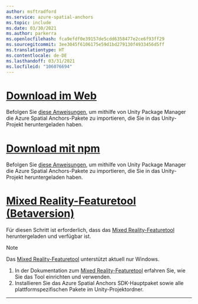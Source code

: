 ```yaml
---
author: msftradford
ms.service: azure-spatial-anchors
ms.topic: include
ms.date: 03/30/2021
ms.author: parkerra
ms.openlocfilehash: fca9efdf0e39157de5cdd6358477e2ce6f93ff29
ms.sourcegitcommit: 3ee3045f6106175e59d1bd279130f4933456d5ff
ms.translationtype: HT
ms.contentlocale: de-DE
ms.lasthandoff: 03/31/2021
ms.locfileid: "106076694"
---
```

# <a name="web-download"></a>[Download im Web](#tab/unity-package-web-ui)

Befolgen Sie <a href="https://docs.unity3d.com/Manual/upm-ui-tarball.html" target="_blank">diese Anweisungen</a>, um mithilfe von Unity Package Manager die Azure Spatial Anchors-Pakete zu importieren, die Sie in das Unity-Projekt heruntergeladen haben.

# <a name="npm-download"></a>[Download mit npm](#tab/unity-package-npm)

Befolgen Sie <a href="https://docs.unity3d.com/Manual/upm-ui-tarball.html" target="_blank">diese Anweisungen</a>, um mithilfe von Unity Package Manager die Azure Spatial Anchors-Pakete zu importieren, die Sie in das Unity-Projekt heruntergeladen haben.

# <a name="mixed-reality-feature-tool-beta"></a>[Mixed Reality-Featuretool (Betaversion)](#tab/unity-package-mixed-reality-feature-tool)

Für diesen Schritt ist erforderlich, dass das <a href="/windows/mixed-reality/develop/unity/welcome-to-mr-feature-tool" target="_blank">Mixed Reality-Featuretool</a> heruntergeladen und verfügbar ist.

> [!NOTE]
> Das <a a href="/windows/mixed-reality/develop/unity/welcome-to-mr-feature-tool" target="_blank">Mixed Reality-Featuretool</a> unterstützt aktuell nur Windows.

1. In der Dokumentation zum <a href="/windows/mixed-reality/develop/unity/welcome-to-mr-feature-tool" target="_blank">Mixed Reality-Featuretool</a> erfahren Sie, wie Sie das Tool einrichten und verwenden.
2. Installieren Sie das Azure Spatial Anchors SDK-Hauptpaket sowie alle plattformspezifischen Pakete im Unity-Projektordner.

---